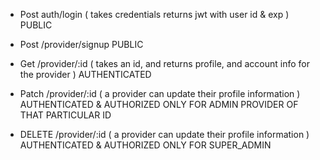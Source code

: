 - Post auth/login ( takes credentials returns jwt with user id & exp ) PUBLIC

- Post /provider/signup PUBLIC
- Get /provider/:id ( takes an id, and returns profile, and account info for the provider ) AUTHENTICATED
- Patch /provider/:id ( a provider can update their profile information ) AUTHENTICATED & AUTHORIZED ONLY FOR ADMIN PROVIDER OF THAT PARTICULAR ID
- DELETE /provider/:id ( a provider can update their profile information ) AUTHENTICATED & AUTHORIZED ONLY FOR SUPER_ADMIN
